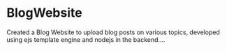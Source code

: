 # BlogWebsite
Created a Blog Website to upload blog posts on various topics, developed using ejs template engine and nodejs in the backend....
